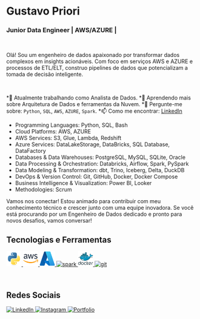 # Gustavo Priori
### Junior Data Engineer | AWS/AZURE |

<br>

Olá! Sou um engenheiro de dados apaixonado por transformar dados complexos em insights acionáveis. Com foco em serviços AWS e AZURE e processos de ETL/ELT, construo pipelines de dados que potencializam a tomada de decisão inteligente.

<br>

 *🔭 Atualmente trabalhando como Analista de Dados.
 *🌱 Aprendendo mais sobre Arquitetura de Dados e ferramentas da Nuvem.
 *💬 Pergunte-me sobre: `Python`, `SQL`, `AWS`, `AZURE`, `Spark`.
 *📫 Como me encontrar: [LinkedIn](https://www.linkedin.com/in/gustavo-priori-4bba04210/)

- Programming Languages: Python, SQL, Bash
- Cloud Platforms: AWS, AZURE
- AWS Services: S3, Glue, Lambda, Redshift
- Azure Services: DataLakeStorage, DataBricks, SQL Database, DataFactory
- Databases & Data Warehouses: PostgreSQL, MySQL, SQLite, Oracle
- Data Processing & Orchestration: Databricks, Airflow, Spark, PySpark
- Data Modeling & Transformation: dbt, Trino, Iceberg, Delta, DuckDB
- DevOps & Version Control: Git, GitHub, Docker, Docker Compose
- Business Intelligence & Visualization: Power BI, Looker
- Methodologies: Scrum

Vamos nos conectar! Estou animado para contribuir com meu conhecimento técnico e crescer junto com uma equipe inovadora. Se você está procurando por um Engenheiro de Dados dedicado e pronto para novos desafios, vamos conversar!
<br>


## Tecnologias e Ferramentas
<p align="left">
  <a href="https://www.python.org" target="_blank" rel="noreferrer">
    <img src="https://raw.githubusercontent.com/devicons/devicon/master/icons/python/python-original.svg" alt="python" width="40" height="40"/>
  </a>
  <a href="https://aws.amazon.com" target="_blank" rel="noreferrer">
    <img src="https://raw.githubusercontent.com/devicons/devicon/master/icons/amazonwebservices/amazonwebservices-original-wordmark.svg" alt="aws" width="40" height="40"/>
  </a>
 <a href="https://azure.microsoft.com/pt-br" target="_blank" rel="noreferrer">
    <img src="https://raw.githubusercontent.com/devicons/devicon/master/icons/azure/azure-original.svg" alt="azure" width="40" height="40"/>
  </a>
   <a href="https://spark.apache.org/" target="_blank" rel="noreferrer">
    <img src="https://www.vectorlogo.zone/logos/apache_spark/apache_spark-icon.svg" alt="spark" width="40" height="40"/>
  </a>
  <a href="https://www.docker.com/" target="_blank" rel="noreferrer">
    <img src="https://raw.githubusercontent.com/devicons/devicon/master/icons/docker/docker-original-wordmark.svg" alt="docker" width="40" height="40"/>
  </a>
   <a href="https://git-scm.com/" target="_blank" rel="noreferrer">
    <img src="https://www.vectorlogo.zone/logos/git-scm/git-scm-icon.svg" alt="git" width="40" height="40"/>
  </a>
</p>

<br>

## Redes Sociais
<p align="left">
<a href="https://www.linkedin.com/in/gustavo-priori-4bba04210/" target="_blank">
  <img src="https://img.shields.io/badge/LinkedIn-0077B5?style=for-the-badge&logo=linkedin&logoColor=white" alt="LinkedIn">
</a>
<a href="https://www.instagram.com/gustavomorais4/" target="_blank">
  <img src="https://img.shields.io/badge/Instagram-E4405F?style=for-the-badge&logo=instagram&logoColor=white" alt="Instagram">
</a>
<a href="https://guustaaf02.github.io/" target="_blank">
  <img src="https://img.shields.io/badge/Portfolio-000000?style=for-the-badge&logo=About.me&logoColor=white" alt="Portfolio">
</a>
</p>

<br>
